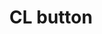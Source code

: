 ---
layout: smileys&emotion
title: CL button
emoji: cl_button
permalink: 🆑.html
image: assets/img/3moji/cl_button.png
---